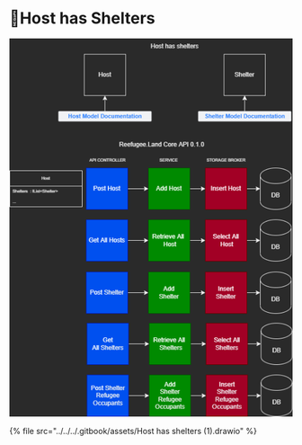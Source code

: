 # 🎯Host has Shelters

![](<../../../.gitbook/assets/Host has shelters.drawio.png>)

{% file src="../../../.gitbook/assets/Host has shelters (1).drawio" %}
